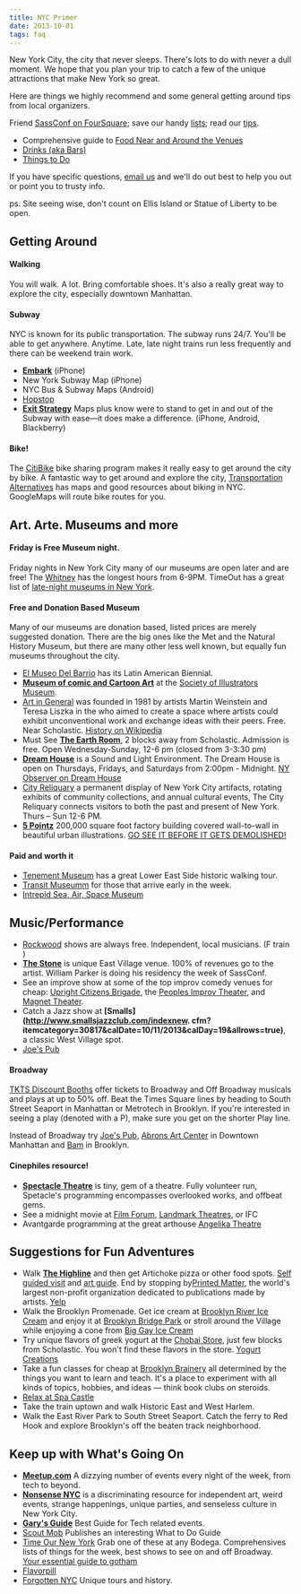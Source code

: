 ```yaml
---
title: NYC Primer
date: 2013-10-01
tags: faq
---
```


New York City, the city that never sleeps. There's lots to do with never a dull moment. We hope that you plan your trip to catch a few of the unique attractions that make New York so great. 

Here are things we highly recommend and some general getting around tips from local organizers.

Friend [SassConf on FourSquare](foursquare.com/sassconf); save our handy [lists](http://foursquare.com/sassconf/lists/created); read our [tips](foursquare.com/sassconf/list/tips).

* Comprehensive guide to [Food Near and Around the Venues](http://foursquare.com/sassconf/list/food-near-the-venues)
* [Drinks (aka Bars)](http://foursquare.com/sassconf/list/drinkup--mondays-a-holiday)
* [Things to Do](http://foursquare.com/sassconf/list/places-to-visit)

If you have specific questions, [email us](mailto:info@sassconf.com) and we'll do out best to help you out or point you to trusty info.

ps. Site seeing wise, don't count on Ellis Island or Statue of Liberty to be open.

## Getting Around 

#### Walking
You will walk. A lot. Bring comfortable shoes. It's also a really great way to explore the city, especially downtown Manhattan. 

#### Subway
NYC is known for its public transportation. The subway runs 24/7. You'll be able to get anywhere. Anytime. Late, late night trains run less frequently and there can be weekend train work.   

* **[Embark](http://letsembark.com/)** (iPhone)
* New York Subway Map (iPhone)
* NYC Bus & Subway Maps (Android)
* [Hopstop](https://www.hopstop.com/)
* **[Exit Strategy](http://www.exitstrategynyc.com/)** Maps plus know were to stand to get in and out of the Subway with ease—it does make a difference. (iPhone, Android, Blackberry)

#### Bike!

The [CitiBike](http://citibikenyc.com/) bike sharing program makes it really easy to get around the city by bike. A fantastic way to get around and explore the city, [Transportation Alternatives](http://transalt.org/resources/maps) has maps and good resources about biking in NYC. GoogleMaps will route bike routes for you. 

## Art. Arte. Museums and more

#### Friday is Free Museum night. 

Friday nights in New York City many of our museums are open later and are free! The [Whitney](http://whitney.org/Exhibitions) has the longest hours from 6-9PM. TimeOut has a great list of [late-night museums in New York](http://www.timeout.com/newyork/museums/late-night-museums).

#### Free and Donation Based Museum

Many of our museums are donation based, listed prices are merely suggested donation. There are the big ones like the Met and the Natural History Museum, but there are many other less well known, but equally fun museums throughout the city.

* [El Museo Del Barrio](http://elmuseo.org/visit/) has its Latin American Biennial.
* **[Museum of comic and Cartoon Art](http://www.societyillustrators.org/mocca.aspx?id=8560)** at the [Society of Illustrators Museum]().
* [Art in General](http://www.artingeneral.org/exhibitions) was founded in 1981 by artists Martin Weinstein and Teresa Liszka in the who aimed to create a space where artists could exhibit unconventional work and exchange ideas with their peers. Free. Near Scholastic. [History on Wikipedia](http://en.wikipedia.org/wiki/Art_in_General)
* Must See **[The Earth Room](http://www.diaart.org/sites/page/52/1366)**, 2 blocks away from Scholastic. Admission is free. Open Wednesday-Sunday, 12-6 pm (closed from 3-3:30 pm)
* **[Dream House](http://melafoundation.org/dream02.htm)** is a Sound and Light Environment. The Dream House is open on Thursdays, Fridays, and Saturdays from 2:00pm - Midnight. [NY Observer on Dream House](http://observer.com/2011/09/the-dream-house-reopens-saturday-in-tribeca/)
* [City Reliquary](http://www.cityreliquary.org/plan-your-visit/) a permanent display of New York City artifacts, rotating exhibits of community collections, and annual cultural events, The City Reliquary connects visitors to both the past and present of New York. Thurs – Sun 12-6 PM.
* **[5 Pointz](http://5ptz.com/)** 200,000 square foot factory building covered wall-to-wall in beautiful urban illustrations. [GO SEE IT BEFORE IT GETS DEMOLISHED!](http://www.businessinsider.com/check-out-the-nyc-graffitti-mecca-that-may-be-torn-down-and-turned-into-high-rises-2011-10#)

#### Paid and worth it

* [Tenement Museum](http://www.tenement.org/) has a great Lower East Side historic walking tour.
* [Transit Museumm](http://www.mta.info/mta/museum/) for those that arrive early in the week.
* [Intrepid Sea, Air, Space Museum](http://www.intrepidmuseum.org/)


## Music/Performance

* [Rockwood](http://www.rockwoodmusichall.com/) shows are always free. Independent, local musicians. (F train )
* **[The Stone](http://thestonenyc.com/calendar.php)** is unique East Village venue. 100% of revenues go to the artist. William Parker is doing his residency the week of SassConf.
* See an improve show at some of the top improv comedy venues for cheap: [Upright Citizens Brigade](http://www.ucbtheatre.com/), the [Peoples Improv Theater](http://thepit-nyc.com/), and [Magnet Theater](http://www.magnettheater.com/index.php).
* Catch a Jazz show at **[Smalls](http://www.smallsjazzclub.com/indexnew. cfm?itemcategory=30817&calDate=10/11/2013&calDay=19&allrows=true)**, a classic West Village spot.
* [Joe's Pub](http://www.joespub.com/)

#### Broadway

[TKTS Discount Booths](http://www.tdf.org/TDF_ServicePage.aspx?id=56) offer tickets to Broadway and Off Broadway musicals and plays at up to 50% off. Beat the Times Square lines by heading to South Street Seaport in Manhattan or Metrotech in Brooklyn. If you're interested in seeing a play (denoted with a P), make sure you get on the shorter Play line.

Instead of Broadway try [Joe's Pub](http://www.joespub.com/), [Abrons Art Center](http://www.abronsartscenter.org/performances/) in Downtown Manhattan and [Bam](http://www.bam.org/) in Brooklyn.

#### Cinephiles resource! 

* **[Spectacle Theatre](http://www.spectacletheater.com/upcoming/)** is tiny, gem of a theatre. Fully volunteer run, Spetacle's programming encompasses overlooked works, and offbeat gems. 
* See a midnight movie at [Film Forum](http://www.filmforum.org/), [Landmark Theatres](http://www.landmarktheatres.com/Market/NewYork/NewYork_frameset.htm), or IFC
* Avantgarde programming at the great arthouse [Angelika Theatre]()

## Suggestions for Fun Adventures

* Walk **[The Highline](http://www.thehighline.org/about/maps)** and then get Artichoke pizza or other food spots. [Self guided visit](http://www.thehighline.org/pdf/high-line-self-guide-fall.pdf) and [art guide](http://www.thehighline.org/pdf/FHL-ARTMAP-SEPT2013.pdf). End by stopping by[Printed Matter](http://printedmatter.org/), the world's largest non-profit organization dedicated to publications made by artists. [Yelp](http://www.yelp.com/biz/printed-matter-new-york)
* Walk the Brooklyn Promenade. Get ice cream at [Brooklyn River Ice Cream](http://www.brooklynicecreamfactory.com/) and enjoy it at [Brooklyn Bridge Park](http://www.brooklynbridgepark.org/) or stroll around the Village while enjoying a cone from [Big Gay Ice Cream](http://biggayicecream.com/)
* Try unique flavors of greek yogurt at the [Chobai Store](https://maps.google.com/maps?ie=UTF-8&q=chobani+store&fb=1&gl=us&hq=chobani+store&cid=0,0,11253197252192248450&ei=vjxOUpnOMq-r4APt34HIBw&ved=0CDEQrwswAA), just few blocks from Scholastic. You won't find these flavors in the store. [Yogurt Creations](http://chobanisoho.com/menu/) 
* Take a fun classes for cheap at [Brooklyn Brainery](http://brooklynbrainery.com/courses) all determined by the things you want to learn and teach. It's a place to experiment with all kinds of topics, hobbies, and ideas — think book clubs on steroids.
* [Relax at Spa Castle](http://www.thehighline.org/pdf/FHL-ARTMAP-SEPT2013.pdf)
* Take the train uptown and walk Historic East and West Harlem. 
* Walk the East River Park to South Street Seaport. Catch the ferry to Red Hook and explore Brooklyn's off the beaten track neighborhood. 

## Keep up with What's Going On

* **[Meetup.com](http://www.meetup.com/find/?allMeetups=true&radius=5&userFreeform=New+York%2C+NY&mcName=New+York%2C+NY&lat=40.714294&lon=-74.006&events=true)** A dizzying number of events every night of the week, from tech to beyond. 
* **[Nonsense NYC](http://www.nonsensenyc.com/about/)** is a discriminating resource for independent art, weird events, strange happenings, unique parties, and senseless culture in New York City.
* **[Gary's Guide](http://www.garysguide.com/events)** Best Guide for Tech related events. 
* [Scout Mob](http://scoutmob.com/new-york/scoutfinds?ref=hdr_articles) Publishes an interesting What to Do Guide
* [Time Our New York](http://www.timeout.com/newyork) Grab one of these at any Bodega. Comprehensives lists of things for the week, best shows to see on and off Broadway. [Your essential guide to gotham](http://www.timeout.com/newyork/things-to-do/101-things-to-do-in-new-york-your-essential-guide-to-gotham)
* [Flavorpill](http://beta.flavorpill.com/newyork)
* [Forgotten NYC](http://forgotten-ny.com/) Unique tours and history.

